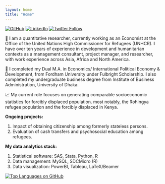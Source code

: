 ```yaml
---
layout: home
title: "Home"
---
```

[![GitHub](https://img.shields.io/badge/GitHub-100000?style=flat&logo=github&logoColor=white)](https://github.com/masud90)
[![LinkedIn](https://img.shields.io/badge/LinkedIn-0077B5?style=flat&logo=linkedin&logoColor=white)](https://linkedin.com/in/Masud90)
[![Twitter Follow](https://img.shields.io/twitter/follow/masudtweets?style=social&logo=x)](https://twitter.com/masudtweets)

💼 I am a quantitative researcher, currently working as an Economist at the Office of the United Nations High Commissioner for Refugees (UNHCR). I have over ten years of experience in development and humanitarian contexts as a management consultant, project manager, and researcher, with work experience across Asia, Africa and North America.

📓 I completed my Dual M.A. in Economics/ International Political Economy & Development, from Fordham University under  Fulbright Scholarship. I also completed my undergraduate business degree from Institute of Business Administration, University of Dhaka.

📈 My current role focuses on generating comparable socioeconomic statistics for forcibly displaced population.  most notably, the Rohingya refugee population and the forcibly displaced in Kenya.

**Ongoing projects:**

1. Impact of obtaining citizenship among formerly stateless persons.
2. Evaluation of cash transfers and psychosocial education among refugees.

**My data analytics stack:**
1. Statistical software: SAS, Stata, Python, R
2. Data management: MySQL, SDCMicro (R)
3. Data visualization: PowerBI, Tableau, LaTeX/Beamer

[![Top Languages on GitHub](https://github-readme-stats-eight-lovat-13.vercel.app//api/top-langs/?username=masud90&exclude_repo=masud90.github.io&langs_count=10&layout=compact)](https://github.com/masud90) 
